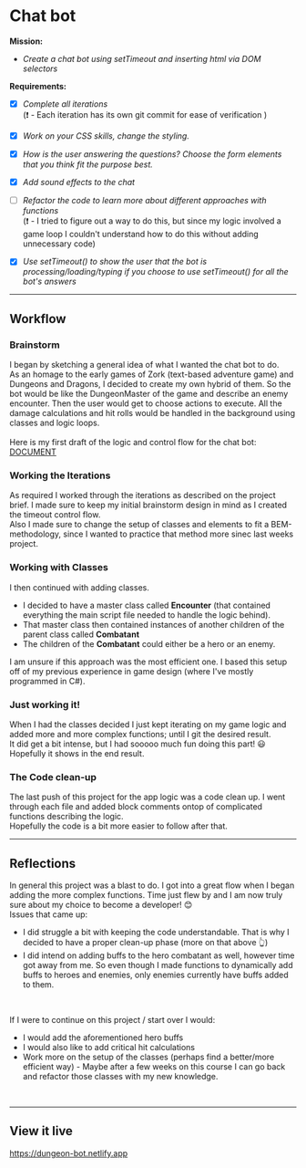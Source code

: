 # Chat bot

**Mission:** 
- *Create a chat bot using setTimeout and inserting html via DOM selectors*

**Requirements:**
- [x] *Complete all iterations*
  <br>
  (❗ - Each iteration has its own git commit for ease of verification )
- [x] *Work on your CSS skills, change the styling.*
- [x] *How is the user answering the questions? Choose the form elements that you think fit the purpose best.*
- [x] *Add sound effects to the chat*
- [ ] *Refactor the code to learn more about different approaches with functions*
  <br>
  (❗ - I tried to figure out a way to do this, but since my logic involved a game loop I couldn't understand how to do this without adding unnecessary code)
- [x] *Use setTimeout() to show the user that the bot is processing/loading/typing if you choose to use setTimeout() for all the bot's answers*


***

## Workflow

### Brainstorm
I began by sketching a general idea of what I wanted the chat bot to do.
<br>
As an homage to the early games of Zork (text-based adventure game) and Dungeons and Dragons, I decided to create my own hybrid of them. So the bot would be like the DungeonMaster of the game and describe an enemy encounter. Then the user would get to choose actions to execute. All the damage calculations and hit rolls would be handled in the background using classes and logic loops.
<br>
<br>
Here is my first draft of the logic and control flow for the chat bot: [DOCUMENT](https://docs.google.com/document/d/1Jdt6Ls3rQ6cZ4SeckF0hii9QUtowCwrwgDWfiy-FR5s/edit?usp=sharing)

### Working the Iterations
As required I worked through the iterations as described on the project brief. I made sure to keep my initial brainstorm design in mind as I created the timeout control flow.
<br>
Also I made sure to change the setup of classes and elements to fit a BEM-methodology, since I wanted to practice that method more sinec last weeks project. 

### Working with Classes
I then continued with adding classes. 
- I decided to have a master class called **Encounter** (that contained everything the main script file needed to handle the logic behind). 
- That master class then contained instances of another children of the parent class called **Combatant**
- The children of the **Combatant** could either be a hero or an enemy. 

I am unsure if this approach was the most efficient one. I based this setup off of my previous experience in game design (where I've mostly programmed in C#).

### Just working it!
When I had the classes decided I just kept iterating on my game logic and added more and more complex functions; until I git the desired result.
<br>
It did get a bit intense, but I had sooooo much fun doing this part! 😃 Hopefully it shows in the end result. 

### The Code clean-up
The last push of this project for the app logic was a code clean up. I went through each file and added block comments ontop of complicated functions describing the logic.
<br>
Hopefully the code is a bit more easier to follow after that.

***

## Reflections
In general this project was a blast to do. I got into a great flow when I began adding the more complex functions. Time just flew by and I am now truly sure about my choice to become a developer! 😊
<br>
Issues that came up:
- I did struggle a bit with keeping the code understandable. That is why I decided to have a proper clean-up phase (more on that above 👆)
- I did intend on adding buffs to the hero combatant as well, however time got away from me. So even though I made functions to dynamically add buffs to heroes and enemies, only enemies currently have buffs added to them. 
<br>

If I were to continue on this project / start over I would:
- I would add the aforementioned hero buffs 
- I would also like to add critical hit calculations
- Work more on the setup of the classes (perhaps find a better/more efficient way) - Maybe after a few weeks on this course I can go back and refactor those classes with my new knowledge.

<br>

***

## View it live
https://dungeon-bot.netlify.app

